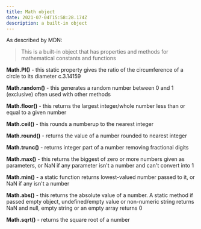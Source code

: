 ```yaml
---
title: Math object
date: 2021-07-04T15:58:28.174Z
description: a built-in object
---
```

As described by MDN: 
> This is a built-in object that has properties and methods for mathematical constants and functions

**Math.PI()** - this static property gives the ratio of the circumference of a circle to its diameter c.3.14159

**Math.random()** - this generates a random number between 0 and 1 (exclusive) often used with other methods

**Math.floor()** - this returns the largest integer/whole number less than or equal to a given number

**Math.ceil()** - this rounds a numberup to the nearest integer

**Math.round()** - returns the value of a number rounded to nearest integer

**Math.trunc()** - returns integer part of a number removing fractional digits

**Math.max()** - this returns the biggest of zero or more numbers given as parameters, or NaN if any parameter isn't a number and can't convert into 1

**Math.min()** - a static function returns lowest-valued number passed to it, or NaN if any isn't a number

**Math.abs()** - this returns the absolute value of a number. A static method if passed empty object, undefined/empty value or non-numeric string returns NaN and null, empty string or an empty array returns 0

**Math.sqrt()** - returns the square root of a number